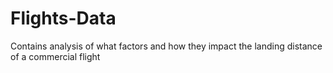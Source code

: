# Flights-Data
Contains analysis of what factors and how they impact the landing distance of a commercial flight 
